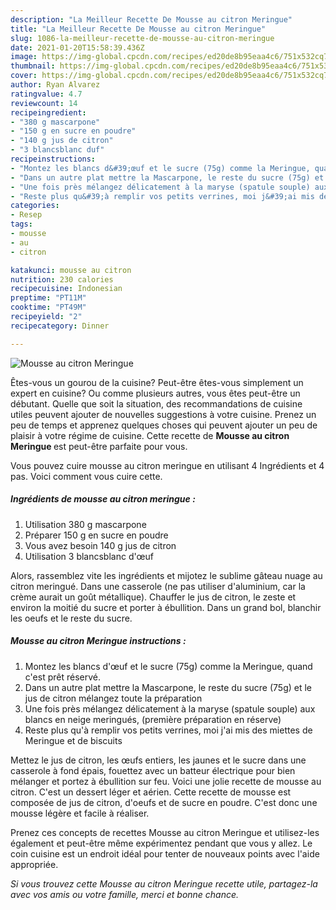 ```yaml
---
description: "La Meilleur Recette De Mousse au citron Meringue"
title: "La Meilleur Recette De Mousse au citron Meringue"
slug: 1086-la-meilleur-recette-de-mousse-au-citron-meringue
date: 2021-01-20T15:58:39.436Z
image: https://img-global.cpcdn.com/recipes/ed20de8b95eaa4c6/751x532cq70/mousse-au-citron-meringue-photo-principale-de-la-recette.jpg
thumbnail: https://img-global.cpcdn.com/recipes/ed20de8b95eaa4c6/751x532cq70/mousse-au-citron-meringue-photo-principale-de-la-recette.jpg
cover: https://img-global.cpcdn.com/recipes/ed20de8b95eaa4c6/751x532cq70/mousse-au-citron-meringue-photo-principale-de-la-recette.jpg
author: Ryan Alvarez
ratingvalue: 4.7
reviewcount: 14
recipeingredient:
- "380 g mascarpone"
- "150 g en sucre en poudre"
- "140 g jus de citron"
- "3 blancsblanc duf"
recipeinstructions:
- "Montez les blancs d&#39;œuf et le sucre (75g) comme la Meringue, quand c&#39;est prêt réservé."
- "Dans un autre plat mettre la Mascarpone, le reste du sucre (75g) et le jus de citron mélangez toute la préparation"
- "Une fois près mélangez délicatement à la maryse (spatule souple) aux blancs en neige meringués, (première préparation en réserve)"
- "Reste plus qu&#39;à remplir vos petits verrines, moi j&#39;ai mis des miettes de Meringue et de biscuits"
categories:
- Resep
tags:
- mousse
- au
- citron

katakunci: mousse au citron 
nutrition: 230 calories
recipecuisine: Indonesian
preptime: "PT11M"
cooktime: "PT49M"
recipeyield: "2"
recipecategory: Dinner

---
```



![Mousse au citron Meringue](https://img-global.cpcdn.com/recipes/ed20de8b95eaa4c6/751x532cq70/mousse-au-citron-meringue-photo-principale-de-la-recette.jpg)

Êtes-vous un gourou de la cuisine? Peut-être êtes-vous simplement un expert en cuisine? Ou comme plusieurs autres, vous êtes peut-être un débutant. Quelle que soit la situation, des recommandations de cuisine utiles peuvent ajouter de nouvelles suggestions à votre cuisine. Prenez un peu de temps et apprenez quelques choses qui peuvent ajouter un peu de plaisir à votre régime de cuisine. Cette recette de <strong> Mousse au citron Meringue </strong> est peut-être parfaite pour vous.

<!--inarticleads1-->

Vous pouvez cuire mousse au citron meringue en utilisant 4 Ingrédients et 4 pas. Voici comment vous cuire cette.

##### Ingrédients de mousse au citron meringue :

1. Utilisation 380 g mascarpone
1. Préparer 150 g en sucre en poudre
1. Vous avez besoin 140 g jus de citron
1. Utilisation 3 blancsblanc d&#39;œuf


Alors, rassemblez vite les ingrédients et mijotez le sublime gâteau nuage au citron meringué. Dans une casserole (ne pas utiliser d&#39;aluminium, car la crème aurait un goût métallique). Chauffer le jus de citron, le zeste et environ la moitié du sucre et porter à ébullition. Dans un grand bol, blanchir les oeufs et le reste du sucre. 

<!--inarticleads2-->

##### Mousse au citron Meringue instructions :

1. Montez les blancs d&#39;œuf et le sucre (75g) comme la Meringue, quand c&#39;est prêt réservé.
1. Dans un autre plat mettre la Mascarpone, le reste du sucre (75g) et le jus de citron mélangez toute la préparation
1. Une fois près mélangez délicatement à la maryse (spatule souple) aux blancs en neige meringués, (première préparation en réserve)
1. Reste plus qu&#39;à remplir vos petits verrines, moi j&#39;ai mis des miettes de Meringue et de biscuits


Mettez le jus de citron, les œufs entiers, les jaunes et le sucre dans une casserole à fond épais, fouettez avec un batteur électrique pour bien mélanger et portez à ébullition sur feu. Voici une jolie recette de mousse au citron. C&#39;est un dessert léger et aérien. Cette recette de mousse est composée de jus de citron, d&#39;oeufs et de sucre en poudre. C&#39;est donc une mousse légère et facile à réaliser. 

<!--inarticleads1-->

<p>
Prenez ces concepts de recettes Mousse au citron Meringue et utilisez-les également et peut-être même expérimentez pendant que vous y allez. Le coin cuisine est un endroit idéal pour tenter de nouveaux points avec l'aide appropriée.
</p>

<p>
<i>Si vous trouvez cette Mousse au citron Meringue recette utile, partagez-la avec vos amis ou votre famille, merci et bonne chance.</i>
</p>
